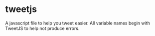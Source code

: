 # tweetjs
A javascript file to help you tweet easier.
All variable names begin with TweetJS to help not produce errors.
